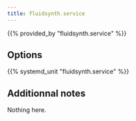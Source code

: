 ```yaml
---
title: fluidsynth.service
---
```


{{% provided_by "fluidsynth.service" %}}

## Options

{{% systemd_unit "fluidsynth.service" %}}

## Additionnal notes

Nothing here.